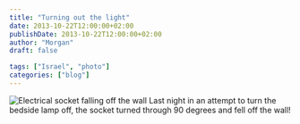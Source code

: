 ```yaml
---
title: "Turning out the light"
date: 2013-10-22T12:00:00+02:00
publishDate: 2013-10-22T12:00:00+02:00
author: "Morgan"
draft: false

tags: ["Israel", "photo"]
categories: ["blog"]
---
```


![Electrical socket falling off the wall](assets/img/2013/10/20131022.jpeg)
Last night in an attempt to turn the bedside lamp off, the socket turned through 90 degrees and fell off the wall!
